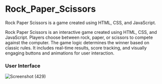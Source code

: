 # Rock_Paper_Scissors
Rock Paper Scissors is a game created using HTML, CSS, and JavaScript. 

Rock Paper Scissors is an interactive game created using HTML, CSS, and JavaScript. Players choose between rock, paper, or scissors to compete against the computer. The game logic determines the winner based on classic rules. It includes real-time results, score tracking, and visually engaging buttons and animations for user interaction.

<h3>User Interface</h3>

![Screenshot (429)](https://github.com/user-attachments/assets/aa23239f-1897-458e-b810-67f5d46c4cb8)


